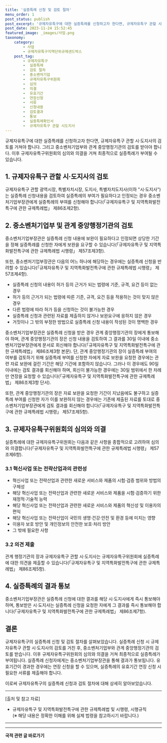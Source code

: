 ```yaml
---
title: '실증특례 신청 및 검토 절차'
menu_order: 1
post_status: publish
post_excerpt: '규제자유특구에 대한 실증특례를 신청하고자 한다면, 규제자유특구 관할 시 도지사의 검토를 거쳐야 합니다. 그리고 중소벤처기업부와 관계 중앙행정기관의 검토를 받아야 합니다. 이후 규제자유특구위원회의 심의와 의결을 거쳐 최종적으로 실증특례가 부여될 수 있습니다.'
post_date: 2023-11-24 15:52:45
featured_image: _images/사업.png
taxonomy:
    category:
        - 사업
        - 규제자유특구지역단위규제샌드박스
    post_tag:
        - 규제자유특구
        -  실증특례
        -  검토 절차
        -  중소벤처기업
        -  규제자유특구위원회
        -  심의
        -  의결
        -  유효기간
        -  연장신청
        -  서류
        -  신청내용
        -  검토결과
        -  통보
        -  실증특례확인서
        -  규제자유특구 관할 시도지사
---
```



규제자유특구에 대한 실증특례를 신청하고자 한다면, 규제자유특구 관할 시·도지사의 검토를 거쳐야 합니다. 그리고 중소벤처기업부와 관계 중앙행정기관의 검토를 받아야 합니다. 이후 규제자유특구위원회의 심의와 의결을 거쳐 최종적으로 실증특례가 부여될 수 있습니다.

## 1. 규제자유특구 관할 시·도지사의 검토

규제자유특구 관할 광역시장, 특별자치시장, 도지사, 특별자치도지사(이하 "시·도지사")는 실증특례 신청내용을 검토하여 실증특례의 부여가 필요하다고 인정되는 경우 중소벤처기업부장관에게 실증특례의 부여를 신청해야 합니다(「규제자유특구 및 지역특화발전특구에 관한 규제특례법」 제86조제2항).

## 2. 중소벤처기업부 및 관계 중앙행정기관의 검토

중소벤처기업부장관은 실증특례 신청 내용에 보완이 필요하다고 인정되면 상당한 기간을 정해 실증특례를 신청한 자에게 보완을 요구할 수 있습니다(「규제자유특구 및 지역특화발전특구에 관한 규제특례법 시행령」 제57조제3항).

또한, 중소벤처기업부장관은 다음의 어느 하나에 해당하는 경우에는 실증특례 신청을 반려할 수 있습니다(「규제자유특구 및 지역특화발전특구에 관한 규제특례법 시행령」 제57조제4항).
- 실증특례 신청의 내용이 허가 등의 근거가 되는 법령에 기준, 규격, 요건 등이 없는 경우
- 허가 등의 근거가 되는 법령에 따른 기준, 규격, 요건 등을 적용하는 것이 맞지 않은 경우
- 다른 법령에 따라 허가 등을 신청하는 것이 불가능한 경우
- 실증특례 신청과 관련된 자료를 제출하지 않거나 보완요구에 응하지 않은 경우
- 거짓이나 그 밖의 부정한 방법으로 실증특례 신청 내용이 작성된 것이 명백한 경우

중소벤처기업부장관은 실증특례 신청을 받은 경우 관계 중앙행정기관의 장에게 통보해야 하며, 관계 중앙행정기관의 장은 신청 내용을 검토하여 그 결과를 30일 이내에 중소벤처기업부장관에게 문서로 회신해야 합니다(「규제자유특구 및 지역특화발전특구에 관한 규제특례법」 제86조제3항 본문). 단, 관계 중앙행정기관의 장이 실증특례 부여의 여부를 검토하기 위해 실증특례 부여를 신청한 자에게 자료 보완을 요청한 경우에는 관련 자료 보완에 걸린 기간은 해당 기간에 포함하지 않습니다. 그러나 이 경우에도 90일 이내에는 검토 결과를 회신해야 하며, 회신이 불가능한 경우에는 30일 범위에서 한 차례만 연장을 요청할 수 있습니다(「규제자유특구 및 지역특화발전특구에 관한 규제특례법」 제86조제3항 단서).

또한, 관계 중앙행정기관의 장은 자료 보완을 요청한 기간이 지났음에도 불구하고 실증특례 부여를 신청한 자가 이를 보완하지 않는 경우에는 기존에 제출된 자료를 토대로 중소벤처기업부장관에게 검토 결과를 회신해야 합니다(「규제자유특구 및 지역특화발전특구에 관한 규제특례법 시행령」 제57조제5항).

## 3. 규제자유특구위원회의 심의와 의결

실증특례에 대한 규제자유특구위원회는 다음과 같은 사항을 종합적으로 고려하여 심의와 의결합니다(「규제자유특구 및 지역특화발전특구에 관한 규제특례법 시행령」 제57조제6항).

### 3.1 혁신사업 또는 전략산업과의 관련성

- 혁신사업 또는 전략산업과 관련한 새로운 서비스와 제품의 시험·검증 범위와 방법의 구체성
- 해당 혁신사업 또는 전략산업과 관련한 새로운 서비스와 제품을 시험·검증하기 위한 재정적·기술적 능력
- 해당 혁신사업 또는 전략산업과 관련한 새로운 서비스와 제품의 혁신성 및 이용자의 편익
- 해당 혁신사업 또는 전략산업이 국민의 생명·건강·안전 및 환경 등에 미치는 영향
- 이용자 보호 방안 및 개인정보의 안전한 보호·처리 방안
- 그 밖에 필요한 사항

### 3.2 의견 제출

관계 행정기관의 장과 규제자유특구 관할 시·도지사는 규제자유특구위원회에 실증특례에 대한 의견을 제출할 수 있습니다(「규제자유특구 및 지역특화발전특구에 관한 규제특례법」 제86조제5항).

## 4. 실증특례의 결과 통보

중소벤처기업부장관은 실증특례 신청에 대한 결과를 해당 시·도지사에게 즉시 통보해야 하며, 통보받은 시·도지사는 실증특례 신청을 요청한 자에게 그 결과를 즉시 통보해야 합니다(「규제자유특구 및 지역특화발전특구에 관한 규제특례법」 제86조제7항).

## 결론

규제자유특구의 실증특례 신청 및 검토 절차를 살펴보았습니다. 실증특례 신청 시 규제자유특구 관할 시·도지사의 검토를 거친 후, 중소벤처기업부와 관계 중앙행정기관의 검토를 받습니다. 이후 규제자유특구위원회의 심의와 의결을 거쳐 최종적으로 실증특례가 부여됩니다. 실증특례 신청자에게는 중소벤처기업부장관을 통해 결과가 통보됩니다. 유효기간이 경과한 경우에는 연장 신청을 할 수 있으며, 실증특례의 유효기간 연장 신청 시 필요한 서류를 제출해야 합니다.

이로써 규제자유특구의 실증특례 신청과 검토 절차에 대해 상세히 알아보았습니다.

- - -

[출처 및 참고 자료]  
- 규제자유특구 및 지역특화발전특구에 관한 규제특례법 및 시행령, 시행규칙  
(※ 해당 내용은 정확한 이해를 위해 실제 법령을 참고하시기 바랍니다.)

- - -
<!-- wp:separator -->
<hr class="wp-block-separator has-alpha-channel-opacity"/>
<!-- /wp:separator -->

<!-- wp:group {"backgroundColor":"base","layout":{"type":"constrained"}} -->
<div class="wp-block-group has-base-background-color has-background"><!-- wp:paragraph {"align":"center","fontSize":"medium"} -->
<p class="has-text-align-center has-large-font-size"><strong>국적 관련 글 바로가기</strong></p>
<!-- /wp:paragraph -->


<!-- wp:latest-posts
{"categories":[{"id":14351,"count":19,"description":"","link":"https://uknowlaw.com/category/%ea%b5%ad%ec%a0%81/","name":"국적","slug":"국적","taxonomy":"category","parent":0,"meta":[],"_links":{"self":[{"href":"https://uknowlaw.com/wp-json/wp/v2/categories/14351"}],"collection":[{"href":"https://uknowlaw.com/wp-json/wp/v2/categories"}],"about":[{"href":"https://uknowlaw.com/wp-json/wp/v2/taxonomies/category"}],"wp:post_type":[{"href":"https://uknowlaw.com/wp-json/wp/v2/posts?categories=14351"}],"curies":[{"name":"wp","href":"https://api.w.org/{rel}","templated":true}]}}],"postsToShow":100,"excerptLength":28,"postLayout":"grid","columns":2,"featuredImageAlign":"left","featuredImageSizeSlug":"large","fontSize":"small"} /--></div>
<!-- /wp:group -->
